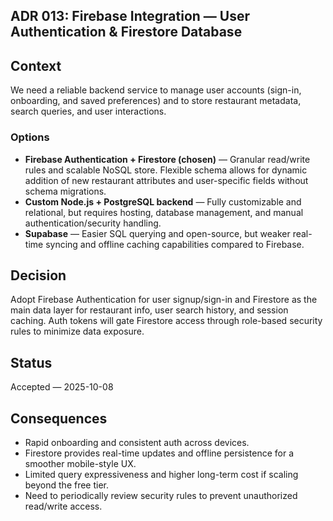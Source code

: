 ## ADR 013: Firebase Integration — User Authentication & Firestore Database

## Context
We need a reliable backend service to manage user accounts (sign-in, onboarding, and saved preferences) and to store restaurant metadata, search queries, and user interactions.
### Options

- **Firebase Authentication + Firestore (chosen)** — Granular read/write rules and scalable NoSQL store. Flexible schema allows for dynamic addition of new restaurant attributes and user-specific fields without schema migrations.
- **Custom Node.js + PostgreSQL backend** — Fully customizable and relational, but requires hosting, database management, and manual authentication/security handling.
- **Supabase** — Easier SQL querying and open-source, but weaker real-time syncing and offline caching capabilities compared to Firebase.

## Decision
Adopt Firebase Authentication for user signup/sign-in and Firestore as the main data layer for restaurant info, user search history, and session caching. Auth tokens will gate Firestore access through role-based security rules to minimize data exposure.

## Status
Accepted — 2025-10-08

## Consequences

- Rapid onboarding and consistent auth across devices.
- Firestore provides real-time updates and offline persistence for a smoother mobile-style UX.
- Limited query expressiveness and higher long-term cost if scaling beyond the free tier.
- Need to periodically review security rules to prevent unauthorized read/write access.
